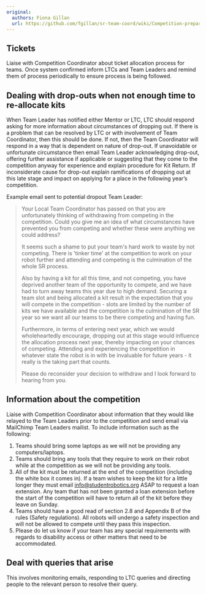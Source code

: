 ```yaml
---
original:
  authors: Fiona Gillan
  url: https://github.com/fgillan/sr-team-coord/wiki/Competition-preparation
---
```

## Tickets

Liaise with Competition Coordinator about ticket allocation process for teams.  Once system confirmed inform LTCs and Team Leaders and remind them of process periodically to ensure process is being followed.

## Dealing with drop-outs when not enough time to re-allocate kits

When Team Leader has notified either Mentor or LTC, LTC should respond asking for more information about circumstances of dropping out.  If there is a problem that can be resolved by LTC or with involvement of Team Coordinator, then this should be done.  If not, then the Team Coordinator will respond in a way that is dependent on nature of drop-out.  If unavoidable or  unfortunate circumstance then email Team Leader acknowledging drop-out, offering further assistance if applicable or suggesting that they come to the competition anyway for experience and explain procedure for Kit Return.  If inconsiderate cause for drop-out explain ramifications of dropping out at this late stage and impact on applying for a place in the following year’s competition.

Example email sent to potential dropout Team Leader:

> Your Local Team Coordinator has passed on that you are unfortunately thinking of withdrawing from competing in the competition.  Could you give me an idea of what circumstances have prevented you from competing and whether these were anything we could address?
>
> It seems such a shame to put your team's hard work to waste by not competing.  There is 'tinker time' at the competition to work on your robot further and attending and competing is the culmination of the whole SR process.
>
> Also by having a kit for all this time, and not competing, you have deprived another team of the opportunity to compete, and we have had to turn away teams this year due to high demand.  Securing a team slot and being allocated a kit result in the expectation that you will compete in the competition - slots are limited by the number of kits we have available and the competition is the culmination of the SR year so we want all our teams to be there competing and having fun.
>
> Furthermore, in terms of entering next year, which we would wholeheartedly encourage, dropping out at this stage would influence the allocation process next year, thereby impacting on your chances of competing.  Attending and experiencing the competition in whatever state the robot is in with be invaluable for future years - it really is the taking part that counts.
>
> Please do reconsider your decision to withdraw and I look forward to hearing from you.

## Information about the competition

Liaise with Competition Coordinator about information that they would like relayed to the Team Leaders prior to the competition and send email via MailChimp Team Leaders mailist. To include information such as the following:

1. Teams should bring some laptops as we will not be providing any computers/laptops.
2. Teams should bring any tools that they require to work on their robot while at the competition as we will not be providing any tools.
3. All of the kit must be returned at the end of the competition (including the white box it comes in). If a team wishes to keep the kit for a little longer they must email info@studentrobotics.org ASAP to request a loan extension. Any team that has not been granted a loan extension before the start of the competition will have to return all of the kit before they leave on Sunday.
4. Teams should have a good read of section 2.8 and Appendix B of the rules (Safety regulations). All robots will undergo a safety inspection and will not be allowed to compete until they pass this inspection.
5. Please do let us know if your team has any special requirements with regards to disability access or other matters that need to be accommodated.

## Deal with queries that arise

This involves monitoring emails, responding to LTC queries and directing people to the relevant person to resolve their query.
